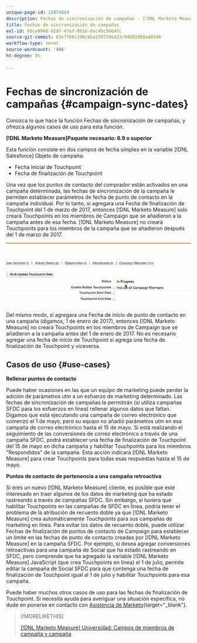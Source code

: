 ```yaml
---
unique-page-id: 18874684
description: Fechas de sincronización de campañas - [!DNL Marketo Measure] - Documentación del producto
title: Fechas de sincronización de campañas
exl-id: 66ce9948-9297-47ef-8b16-0ac45c5664fc
source-git-commit: 65e7f8bc198ceba2f873ded23c94601080ad0546
workflow-type: tm+mt
source-wordcount: '486'
ht-degree: 0%

---
```


# Fechas de sincronización de campañas {#campaign-sync-dates}

Conozca lo que hace la función Fechas de sincronización de campañas, y ofrezca algunos casos de uso para esta función.

**[!DNL Marketo Measure]Paquete necesario: 6.9 o superior**

Esta función consiste en dos campos de fecha simples en la variable [!DNL Salesforce] Objeto de campaña:

* Fecha inicial de Touchpoint
* Fecha de finalización de Touchpoint

Una vez que los puntos de contacto del comprador están activados en una campaña determinada, las fechas de sincronización de la campaña le permiten establecer parámetros de fecha de punto de contacto en la campaña individual. Por lo tanto, si agregara una Fecha de finalización de Touchpoint del 1 de marzo de 2017, entonces [!DNL Marketo Measure] solo creará Touchpoints en los miembros de Campaign que se añadieron a la campaña antes de esa fecha. [!DNL Marketo Measure] no creará Touchpoints para los miembros de la campaña que se añadieron después del 1 de marzo de 2017.

![](assets/1.gif)

Del mismo modo, si agregara una Fecha de inicio de punto de contacto en una campaña (digamos, 1 de enero de 2017), entonces [!DNL Marketo Measure] no creará Touchpoints en los miembros de Campaign que se añadieron a la campaña antes del 1 de enero de 2017. No es necesario agregar una fecha de inicio de Touchpoint si agrega una fecha de finalización de Touchpoint y viceversa.

## Casos de uso {#use-cases}

**Rellenar puntos de contacto**

Puede haber ocasiones en las que un equipo de marketing puede perder la adición de parámetros utm a un esfuerzo de marketing determinado. Las fechas de sincronización de campañas le permitirán (si utiliza campañas SFDC para los esfuerzos en línea) rellenar algunos datos que faltan. Digamos que está ejecutando una campaña de correo electrónico que comenzó el 1 de mayo, pero su equipo no añadió parámetros utm en esa campaña de correo electrónico hasta el 15 de mayo. Si está realizando el seguimiento de las conversiones de correo electrónico a través de una campaña SFDC, podrá establecer una fecha de finalización de Touchpoint del 15 de mayo en dicha campaña y habilitar Touchpoints para los miembros &quot;Respondidos&quot; de la campaña. Esta acción indicará [!DNL Marketo Measure] para crear Touchpoints para todas esas respuestas hasta el 15 de mayo.

**Puntos de contacto de pertenencia a una campaña retroactiva**

Si eres un nuevo [!DNL Marketo Measure] cliente, es posible que esté interesado en traer algunos de los datos de marketing que ha estado rastreando a través de campañas SFDC. Sin embargo, si tuviera que habilitar Touchpoints en las campañas de SFDC en línea, podría tener el problema de la atribución de recuento doble ya que [!DNL Marketo Measure] crea automáticamente Touchpoints para sus campañas de marketing en línea. Para evitar los datos de recuento doble, puede utilizar Fechas de finalización de puntos de contacto de Campaign para establecer un límite en las fechas de punto de contacto creadas por [!DNL Marketo Measure] en la campaña SFDC. Por ejemplo, si desea agregar conversiones retroactivas para una campaña de Social que ha estado rastreando en SFDC, pero comprende que ha agregado la variable [!DNL Marketo Measure] JavaScript (que crea Touchpoints en línea) el 1 de julio, permite editar la campaña de Social SFDC para que contenga una fecha de finalización de Touchpoint igual al 1 de julio y habilitar Touchpoints para esa campaña.

Puede haber muchos otros casos de uso para las fechas de finalización de Touchpoint. Si necesita ayuda para averiguar una situación específica, no dude en ponerse en contacto con [Asistencia de Marketo](https://nation.marketo.com/t5/support/ct-p/Support){target="_blank"}.

>[!MORELIKETHIS]
>
>[[!DNL Marketo Measure] Universidad: Campos de miembros de campaña y campaña](https://learn.bizible.com/2-bizible-customization/137720https://universityonline.marketo.com/courses/bizible-fundamentals-channel-management/#/page/5c63007334d9f0367662b758)
